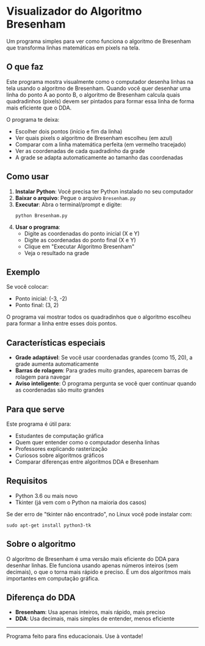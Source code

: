 # Visualizador do Algoritmo Bresenham

Um programa simples para ver como funciona o algoritmo de Bresenham que transforma linhas matemáticas em pixels na tela.

## O que faz

Este programa mostra visualmente como o computador desenha linhas na tela usando o algoritmo de Bresenham. Quando você quer desenhar uma linha do ponto A ao ponto B, o algoritmo de Bresenham calcula quais quadradinhos (pixels) devem ser pintados para formar essa linha de forma mais eficiente que o DDA.

O programa te deixa:
- Escolher dois pontos (início e fim da linha)
- Ver quais pixels o algoritmo de Bresenham escolheu (em azul)
- Comparar com a linha matemática perfeita (em vermelho tracejado)
- Ver as coordenadas de cada quadradinho da grade
- A grade se adapta automaticamente ao tamanho das coordenadas

## Como usar

1. **Instalar Python**: Você precisa ter Python instalado no seu computador
2. **Baixar o arquivo**: Pegue o arquivo `Bresenham.py`
3. **Executar**: Abra o terminal/prompt e digite:
   ```
   python Bresenham.py
   ```
4. **Usar o programa**:
   - Digite as coordenadas do ponto inicial (X e Y)
   - Digite as coordenadas do ponto final (X e Y)
   - Clique em "Executar Algoritmo Bresenham"
   - Veja o resultado na grade

## Exemplo

Se você colocar:
- Ponto inicial: (-3, -2)
- Ponto final: (3, 2)

O programa vai mostrar todos os quadradinhos que o algoritmo escolheu para formar a linha entre esses dois pontos.

## Características especiais

- **Grade adaptável**: Se você usar coordenadas grandes (como 15, 20), a grade aumenta automaticamente
- **Barras de rolagem**: Para grades muito grandes, aparecem barras de rolagem para navegar
- **Aviso inteligente**: O programa pergunta se você quer continuar quando as coordenadas são muito grandes

## Para que serve

Este programa é útil para:
- Estudantes de computação gráfica
- Quem quer entender como o computador desenha linhas
- Professores explicando rasterização
- Curiosos sobre algoritmos gráficos
- Comparar diferenças entre algoritmos DDA e Bresenham

## Requisitos

- Python 3.6 ou mais novo
- Tkinter (já vem com o Python na maioria dos casos)

Se der erro de "tkinter não encontrado", no Linux você pode instalar com:
```
sudo apt-get install python3-tk
```

## Sobre o algoritmo

O algoritmo de Bresenham é uma versão mais eficiente do DDA para desenhar linhas. Ele funciona usando apenas números inteiros (sem decimais), o que o torna mais rápido e preciso. É um dos algoritmos mais importantes em computação gráfica.

## Diferença do DDA

- **Bresenham**: Usa apenas inteiros, mais rápido, mais preciso
- **DDA**: Usa decimais, mais simples de entender, menos eficiente

---

Programa feito para fins educacionais. Use à vontade!
